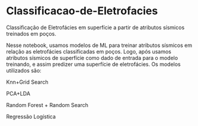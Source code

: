 # Classificacao-de-Eletrofacies
Classificação de Eletrofácies em superfície a partir de atributos sísmicos treinados em poços.

Nesse notebook, usamos modelos de ML para treinar atributos sísmicos em relação as eletrofácies classificadas em poços. Logo, após usamos atributos sísmicos de superfície como dado de entrada para o modelo treinando, e assim predizer uma superfície de eletrofácies.
Os modelos utilizados são:

Knn+Grid Search

PCA+LDA 

Random Forest + Random Search

Regressão Logística
